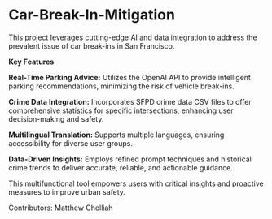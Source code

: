 # Car-Break-In-Mitigation

This project leverages cutting-edge AI and data integration to address the prevalent issue of car break-ins in San Francisco.

**Key Features**

**Real-Time Parking Advice:** Utilizes the OpenAI API to provide intelligent parking recommendations, minimizing the risk of vehicle break-ins.

**Crime Data Integration:** Incorporates SFPD crime data CSV files to offer comprehensive statistics for specific intersections, enhancing user decision-making and safety.

**Multilingual Translation:** Supports multiple languages, ensuring accessibility for diverse user groups.

**Data-Driven Insights:** Employs refined prompt techniques and historical crime trends to deliver accurate, reliable, and actionable guidance.

This multifunctional tool empowers users with critical insights and proactive measures to improve urban safety.

Contributors: Matthew Chelliah
